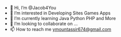 - 👋 Hi, I’m @Jacob4You
- 👀 I’m interested in Developing Sites Games Apps
- 🌱 I’m currently learning Java Python PHP and More
- 💞️ I’m looking to collaborate on ...
- 📫 How to reach me ymountassir674@gmail.com

<!---
Jacob4You/Jacob4You is a ✨ special ✨ repository because its `README.md` (this file) appears on your GitHub profile.
You can click the Preview link to take a look at your changes.
--->
